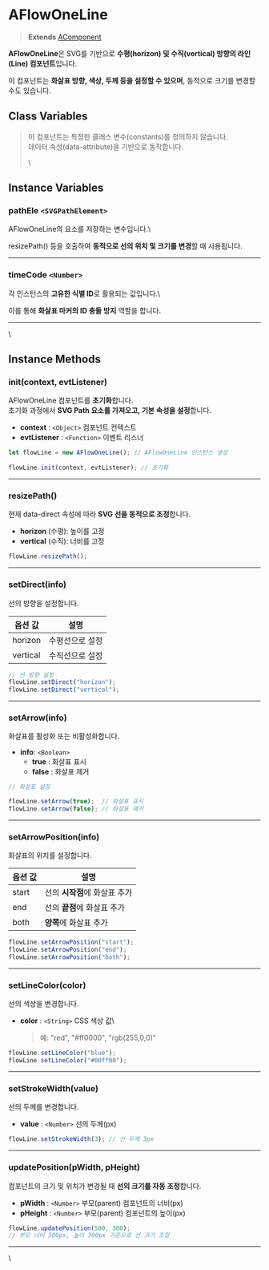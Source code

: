 # AFlowOneLine

> **Extends** [AComponent](https://wikidocs.net/274979)

**AFlowOneLine**은 SVG를 기반으로 **수평(horizon) 및 수직(vertical) 방향의 라인(Line) 컴포넌트**입니다.

이 컴포넌트는 **화살표 방향, 색상, 두께 등을 설정할 수 있으며**, 동적으로 크기를 변경할 수도 있습니다.

## Class Variables

> 이 컴포넌트는 특정한 클래스 변수(constants)를 정의하지 않습니다.\
> 데이터 속성(data-attribute)을 기반으로 동작합니다.
>
> \
>

## Instance Variables

### pathEle `<SVGPathElement>`

AFlowOneLine의 요소를 저장하는 변수입니다.\


resizePath() 등을 호출하여 **동적으로 선의 위치 및 크기를 변경**할 때 사용됩니다.

***

### timeCode `<Number>`

각 인스턴스의 **고유한 식별 ID**로 활용되는 값입니다.\


이를 통해 **화살표 마커의 ID 충돌 방지** 역할을 합니다.

***

\


## Instance Methods

### init(context, evtListener)

AFlowOneLine 컴포넌트를 **초기화**합니다.\
초기화 과정에서 **SVG Path 요소를 가져오고, 기본 속성을 설정**합니다.

* **context** : `<Object>` 컴포넌트 컨텍스트
* **evtListener** : `<Function>` 이벤트 리스너

```js
let flowLine = new AFlowOneLine(); // AFlowOneLine 인스턴스 생성
 
flowLine.init(context, evtListener); // 초기화
```

***

### resizePath()

현재 data-direct 속성에 따라 **SVG 선을 동적으로 조정**합니다.

* **horizon** (수평): 높이를 고정
* **vertical** (수직): 너비를 고정

```js
flowLine.resizePath();
```

***

### setDirect(info)

선의 방향을 설정합니다.

| 옵션 값     | 설명       |
| -------- | -------- |
| horizon  | 수평선으로 설정 |
| vertical | 수직선으로 설정 |

```js
// 선 방향 설정
flowLine.setDirect("horizon");
flowLine.setDirect("vertical");
```

***

### setArrow(info)

화살표를 활성화 또는 비활성화합니다.

* **info**: `<Boolean>`
  * **true** : 화살표 표시
  * **false** : 화살표 제거

```js
// 화살표 설정

flowLine.setArrow(true);  // 화살표 표시
flowLine.setArrow(false); // 화살표 제거
```

***

### setArrowPosition(info)

화살표의 위치를 설정합니다.

| 옵션 값  | 설명                 |
| ----- | ------------------ |
| start | 선의 **시작점**에 화살표 추가 |
| end   | 선의 **끝점**에 화살표 추가  |
| both  | **양쪽**에 화살표 추가     |

```js
flowLine.setArrowPosition("start");
flowLine.setArrowPosition("end");
flowLine.setArrowPosition("both");
```

***

### setLineColor(color)

선의 색상을 변경합니다.

*   **color** : `<String>` CSS 색상 값\


    > 예: "red", "#ff0000", "rgb(255,0,0)"

```js
flowLine.setLineColor("blue");
flowLine.setLineColor("#00ff00");
```

***

### setStrokeWidth(value)

선의 두께를 변경합니다.

* **value** : `<Number>` 선의 두께(px)

```js
flowLine.setStrokeWidth(3); // 선 두께 3px
```

***

### updatePosition(pWidth, pHeight)

컴포넌트의 크기 및 위치가 변경될 때 **선의 크기를 자동 조정**합니다.

* **pWidth** : `<Number>` 부모(parent) 컴포넌트의 너비(px)
* **pHeight** : `<Number>` 부모(parent) 컴포넌트의 높이(px)

```js
flowLine.updatePosition(500, 300);
// 부모 너비 500px, 높이 300px 기준으로 선 크기 조정
```

***

\

